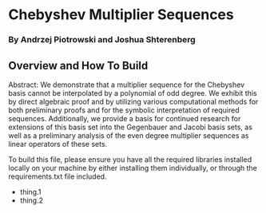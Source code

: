 # Chebyshev Multiplier Sequences
### By Andrzej Piotrowski and Joshua Shterenberg

## Overview and How To Build

Abstract: We demonstrate that a multiplier sequence for the Chebyshev basis cannot be interpolated by a polynomial of odd degree. We exhibit this by direct algebraic proof and by utilizing various computational methods for both preliminary proofs and for the symbolic interpretation of required sequences. Additionally, we provide a basis for continued research for extensions of this basis set into the Gegenbauer and Jacobi basis sets, as well as a preliminary analysis of the even degree multiplier sequences as linear operators of these sets.

To build this file, please ensure you have all the required libraries installed locally on your machine by either installing them individually, or through the requirements.txt file included.
 * thing.1
 * thing.2
